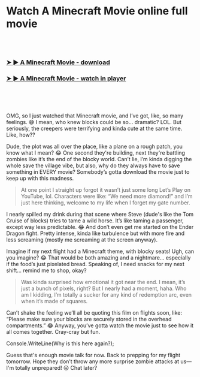 <h1>Watch A Minecraft Movie online full movie</h1>


<br><br>

<h3><a href="https://Chriss-mezlonarcno1977.github.io/xjjcdkcqfy/">➤ ► A Minecraft Movie - download</a></h3> 
<h3><a href="https://Chriss-mezlonarcno1977.github.io/xjjcdkcqfy/">➤ ► A Minecraft Movie - watch in player</a></h3>


<br><br><br>


OMG, so I just watched that Minecraft movie, and I’ve got, like, so many feelings. 😅 I mean, who knew blocks could be so… dramatic? LOL. But seriously, the creepers were terrifying and kinda cute at the same time. Like, how??

Dude, the plot was all over the place, like a plane on a rough patch, you know what I mean? 😂 One second they're building, next they're battling zombies like it’s the end of the blocky world. Can’t lie, I’m kinda digging the whole save the village vibe, but also, why do they always have to save something in EVERY movie? Somebody’s gotta download the movie just to keep up with this madness.

> At one point I straight up forgot it wasn’t just some long Let’s Play on YouTube, lol. Characters were like: “We need more diamond!” and I’m just here thinking, welcome to my life when I forget my gate number.

I nearly spilled my drink during that scene where Steve (dude's like the Tom Cruise of blocks) tries to tame a wild horse. It’s like taming a passenger, except way less predictable. 😂 And don’t even get me started on the Ender Dragon fight. Pretty intense, kinda like turbulence but with more fire and less screaming (mostly me screaming at the screen anyway).

Imagine if my next flight had a Minecraft theme, with blocky seats! Ugh, can you imagine? 😂 That would be both amazing and a nightmare... especially if the food’s just pixelated bread. Speaking of, I need snacks for my next shift... remind me to shop, okay?

> Was kinda surprised how emotional it got near the end. I mean, it’s just a bunch of pixels, right? But I nearly had a moment, haha. Who am I kidding, I’m totally a sucker for any kind of redemption arc, even when it’s made of squares.

Can’t shake the feeling we’ll all be quoting this film on flights soon, like: “Please make sure your blocks are securely stored in the overhead compartments.” 😂 Anyway, you’ve gotta watch the movie just to see how it all comes together. Cray-cray but fun.

Console.WriteLine(Why is this here again?);

Guess that's enough movie talk for now. Back to prepping for my flight tomorrow. Hope they don’t throw any more surprise zombie attacks at us—I'm totally unprepared! 😜 Chat later?
